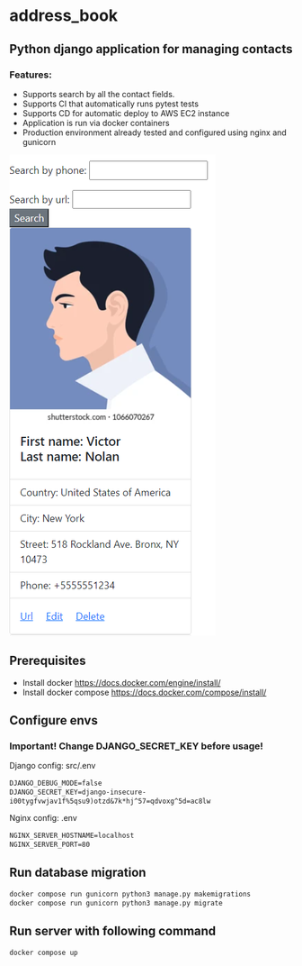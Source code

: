 # address_book
## Python django application for managing contacts
### Features:
* Supports search by all the contact fields.
* Supports CI that automatically runs pytest tests
* Supports CD for automatic deploy to AWS EC2 instance
* Application is run via docker containers
* Production environment already tested and configured using nginx and gunicorn

![Preview](preview.png)

## Prerequisites
* Install docker https://docs.docker.com/engine/install/
* Install docker compose https://docs.docker.com/compose/install/

## Configure envs
### Important! Change DJANGO_SECRET_KEY before usage!

Django config: src/.env
```
DJANGO_DEBUG_MODE=false
DJANGO_SECRET_KEY=django-insecure-i00tygfvwjav1f%5qsu9)otzd&7k*hj^57=qdvoxg^5d=ac8lw
```

Nginx config: .env
```
NGINX_SERVER_HOSTNAME=localhost
NGINX_SERVER_PORT=80
```

## Run database migration
```
docker compose run gunicorn python3 manage.py makemigrations
docker compose run gunicorn python3 manage.py migrate
```

## Run server with following command

```
docker compose up
```
